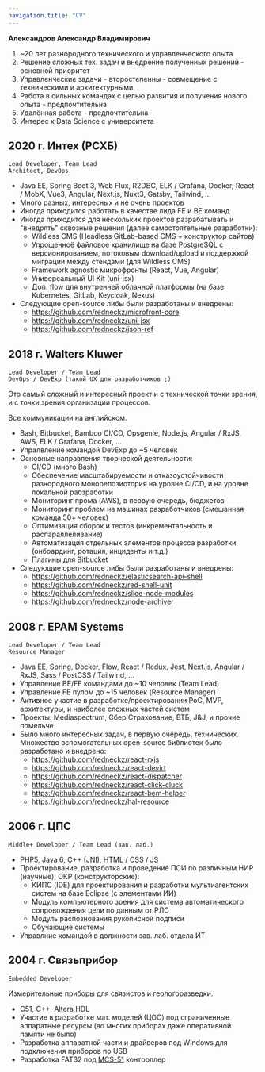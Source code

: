 ```yaml
---
navigation.title: "CV"
---
```


**Александров Александр Владимирович**

1. ~20 лет разнородного технического и управленческого опыта
1. Решение сложных тех. задач и внедрение полученных решений - основной приоритет
1. Управленческие задачи - второстепенны - совмещение с техническими и архитектурными
1. Работа в сильных командах с целью развития и получения нового опыта - предпочтительна
1. Удалённая работа - предпочтительна
1. Интерес к Data Science с университета

## 2020 г. Интех (РСХБ)

```
Lead Developer, Team Lead
Architect, DevOps
```

- Java EE, Spring Boot 3, Web Flux, R2DBC, ELK / Grafana, Docker, React / MobX, Vue3, Angular, Next.js, Nuxt3, Gatsby, Tailwind, ...
- Много разных, интересных и не очень проектов
- Иногда приходится работать в качестве лида FE и BE команд
- Иногда приходится для нескольких проектов разрабатывать и "внедрять" сквозные решения (далее самостоятельные разработки):
  - Wildless CMS (Headless GitLab-based CMS + конструктор сайтов)
  - Упрощенноё файловое хранилище на базе PostgreSQL с версионированием, потоковым download/upload и поддержкой миграции между стендами (для Wildless CMS)
  - Framework agnostic микрофронты (React, Vue, Angular)
  - Универсальный UI Kit (uni-jsx)
  - Доп. flow для внутренней облачной платформы (на базе Kubernetes, GitLab, Keycloak, Nexus)
- Следующие open-source либы были разработаны и внедрены:
  - https://github.com/redneckz/microfront-core
  - https://github.com/redneckz/uni-jsx
  - https://github.com/redneckz/json-ref

## 2018 г. Walters Kluwer

```
Lead Developer / Team Lead
DevOps / DevExp (такой UX для разработчиков ;)
```

Это самый сложный и интересный проект и с технической точки зрения, и с точки зрения организации процессов.

Все коммуникации на английском.

- Bash, Bitbucket, Bamboo CI/CD, Opsgenie, Node.js, Angular / RxJS, AWS, ELK / Grafana, Docker, ...
- Упралвление командой DevExp до ~5 человек
- Основные направления творческой деятельности:
  - CI/CD (много Bash)
  - Обеспечение масштабируемости и отказоустойчивости разнородного монорепозиотория на уровне CI/CD, и на уровне локальной рабзработки
  - Мониторинг прома (AWS), в первую очередь, бюджетов
  - Мониторинг проблем на машинах разработчиков (смешанная команда 50+ человек)
  - Оптимизация сборок и тестов (инкрементальность и распараллеливание)
  - Автоматизация отдельных элементов процесса разработки (онбоардинг, ротация, инциденты и т.д.)
  - Плагины для Bitbucket
- Следующие open-source либы были разработаны и внедрены:
  - https://github.com/redneckz/elasticsearch-api-shell
  - https://github.com/redneckz/red-shell-unit
  - https://github.com/redneckz/slice-node-modules
  - https://github.com/redneckz/node-archiver

## 2008 г. EPAM Systems

```
Lead Developer / Team Lead
Resource Manager
```

- Java EE, Spring, Docker, Flow, React / Redux, Jest, Next.js, Angular / RxJS, Sass / PostCSS / Tailwind, ...
- Управление BE/FE командами до ~10 человек (Team Lead)
- Управление FE пулом до ~15 человек (Resource Manager)
- Активное участие в разработке/проектировании PoC, MVP, архитектуры, и наиболее сложных частей систем
- Проекты: Mediaspectrum, Сбер Страхование, ВТБ, J&J, и прочие помельче
- Было много интересных задач, в первую очередь, технических. Множество вспомогательных open-source библиотек было разработано и внедрено:
  - https://github.com/redneckz/react-rxjs
  - https://github.com/redneckz/react-devirt
  - https://github.com/redneckz/react-dispatcher
  - https://github.com/redneckz/react-click-cluck
  - https://github.com/redneckz/react-bem-helper
  - https://github.com/redneckz/hal-resource

## 2006 г. ЦПС

```
Middle+ Developer / Team Lead (зав. лаб.)
```

- PHP5, Java 6, C++ (JNI), HTML / CSS / JS
- Проектирование, разработка и проведение ПСИ по различным НИР (научные), ОКР (конструкторские):
  - КИПС (IDE) для проектирования и разработки мультиагентских систем на базе Eclipse (с элементами ИИ)
  - Модуль компьютерного зрения для система автоматического сопровождения цели по данным от РЛС
  - Модуль распознования рукописной подписи
  - Обучающие системы
- Управлние командой в должности зав. лаб. отдела ИТ

## 2004 г. Связьприбор

```
Embedded Developer
```

Измерительные приборы для связистов и геологоразведки.

- C51, C++, Altera HDL
- Участие в разработке мат. моделей (ЦОС) под ограниченные аппаратные ресурсы (во многих приборах даже оперативной памяти не было)
- Разработка аппаратной части и драйверов под Windows для подключения приборов по USB
- Разработка FAT32 под [MCS-51](https://en.m.wikipedia.org/wiki/MCS-51) контроллер
